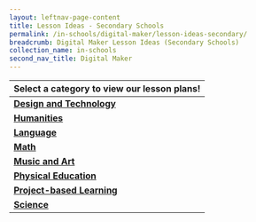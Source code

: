 ```yaml
---
layout: leftnav-page-content
title: Lesson Ideas - Secondary Schools
permalink: /in-schools/digital-maker/lesson-ideas-secondary/
breadcrumb: Digital Maker Lesson Ideas (Secondary Schools)
collection_name: in-schools
second_nav_title: Digital Maker
---
```



| Select a category to view our lesson plans! |
|---|
| [**Design and Technology**](/secondary-design-and-technology/) |
| [**Humanities**](/secondary-humanities/) |
| [**Language**](/secondary-language/) |
| [**Math**](/secondary-math/) |
| [**Music and Art**](/secondary-music-and-art/) |
| [**Physical Education**](/secondary-physical-education/) |
|[**Project-based Learning**](/secondary-computer-studies/) |
| [**Science**](/secondary-science/) |


